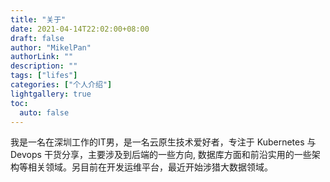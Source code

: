 ```yaml
---
title: "关于"
date: 2021-04-14T22:02:00+08:00
draft: false
author: "MikelPan"
authorLink: ""
description: ""
tags: ["lifes"]
categories: ["个人介绍"]
lightgallery: true
toc:
  auto: false
---
```


我是一名在深圳工作的IT男，是一名云原生技术爱好者，专注于 Kubernetes 与 Devops 干货分享，主要涉及到后端的一些方向, 数据库方面和前沿实用的一些架构等相关领域。另目前在开发运维平台，最近开始涉猎大数据领域。






